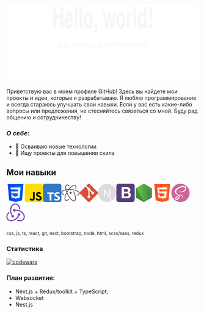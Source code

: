 <img height="200" width="850" src="https://github.com/Lugovskoy-Maxim/Lugovskoy-Maxim/blob/main/icon/Hello_World.svg" />
<!-- <img height="100" width="850" src="https://github.com/Lugovskoy-Maxim/Lugovskoy-Maxim/blob/main/icon/web-dev.svg" /> -->

Приветствую вас в моем профиле GitHub! Здесь вы найдете мои проекты и идеи, которые я разрабатываю. Я люблю программирование и всегда стараюсь улучшать свои навыки. Если у вас есть какие-либо вопросы или предложения, не стесняйтесь связаться со мной. Буду рад общению и сотрудничеству!

### **_О себе:_**

- 🚀 Осваиваю новые технологии
- 🔎 Ищу проекты для повышения скила

## Мои навыки

<img height="48" width="48" src="https://github.com/Lugovskoy-Maxim/Lugovskoy-Maxim/blob/main/icon/skills1.svg" /><img height="48" width="48" src="https://github.com/Lugovskoy-Maxim/Lugovskoy-Maxim/blob/main/icon/skills2.svg" /><img height="48" width="48" src="https://github.com/Lugovskoy-Maxim/Lugovskoy-Maxim/blob/main/icon/skills3.svg" /><img height="48" width="48" src="https://github.com/Lugovskoy-Maxim/Lugovskoy-Maxim/blob/main/icon/skills4.svg" /><img height="48" width="48" src="https://github.com/Lugovskoy-Maxim/Lugovskoy-Maxim/blob/main/icon/skills5.svg" /><img height="48" width="48" src="https://github.com/Lugovskoy-Maxim/Lugovskoy-Maxim/blob/main/icon/skills6.svg" /><img height="48" width="48" src="https://github.com/Lugovskoy-Maxim/Lugovskoy-Maxim/blob/main/icon/skills7.svg" /><img height="48" width="48" src="https://github.com/Lugovskoy-Maxim/Lugovskoy-Maxim/blob/main/icon/skills8.svg" /><img height="48" width="48" src="https://github.com/Lugovskoy-Maxim/Lugovskoy-Maxim/blob/main/icon/skills9.svg" /><img height="48" width="48" src="https://github.com/Lugovskoy-Maxim/Lugovskoy-Maxim/blob/main/icon/skills10.svg" /><img height="48" width="48" src="https://github.com/Lugovskoy-Maxim/Lugovskoy-Maxim/blob/main/icon/skills11.svg" />

<sub>css, js, ts, react, git, next, bootstrap, node, html, scss/sass, redux</sub>

### Статистика

[![codewars](https://www.codewars.com/users/Lugovskoy-Maxim/badges/large)](https://www.codewars.com/users/Lugovskoy-Maxim)

### План развития:

- Next.js + Redux/toolkit + TypeScript;
- Websocket
- Nest.js
